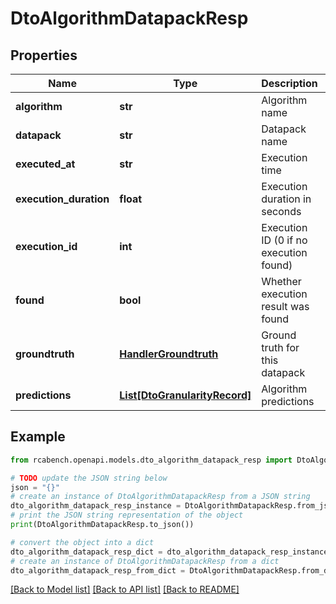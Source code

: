 # DtoAlgorithmDatapackResp


## Properties

Name | Type | Description | Notes
------------ | ------------- | ------------- | -------------
**algorithm** | **str** | Algorithm name | [optional] 
**datapack** | **str** | Datapack name | [optional] 
**executed_at** | **str** | Execution time | [optional] 
**execution_duration** | **float** | Execution duration in seconds | [optional] 
**execution_id** | **int** | Execution ID (0 if no execution found) | [optional] 
**found** | **bool** | Whether execution result was found | [optional] 
**groundtruth** | [**HandlerGroundtruth**](HandlerGroundtruth.md) | Ground truth for this datapack | [optional] 
**predictions** | [**List[DtoGranularityRecord]**](DtoGranularityRecord.md) | Algorithm predictions | [optional] 

## Example

```python
from rcabench.openapi.models.dto_algorithm_datapack_resp import DtoAlgorithmDatapackResp

# TODO update the JSON string below
json = "{}"
# create an instance of DtoAlgorithmDatapackResp from a JSON string
dto_algorithm_datapack_resp_instance = DtoAlgorithmDatapackResp.from_json(json)
# print the JSON string representation of the object
print(DtoAlgorithmDatapackResp.to_json())

# convert the object into a dict
dto_algorithm_datapack_resp_dict = dto_algorithm_datapack_resp_instance.to_dict()
# create an instance of DtoAlgorithmDatapackResp from a dict
dto_algorithm_datapack_resp_from_dict = DtoAlgorithmDatapackResp.from_dict(dto_algorithm_datapack_resp_dict)
```
[[Back to Model list]](../README.md#documentation-for-models) [[Back to API list]](../README.md#documentation-for-api-endpoints) [[Back to README]](../README.md)


